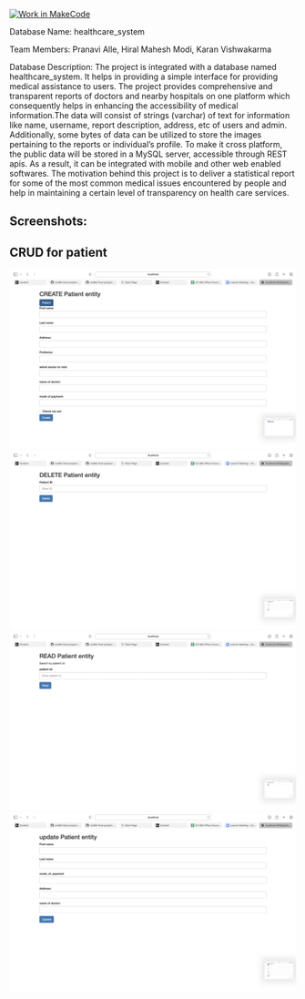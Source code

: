 [![Work in MakeCode](https://classroom.github.com/assets/work-in-make-code-c53f0c86300af1a64cdd5dc830e2509efd17c8cb483a722cacaee84d10eb8ec9.svg)](https://classroom.github.com/online_ide?assignment_repo_id=5817036&assignment_repo_type=AssignmentRepo)

Database Name:
healthcare_system

Team Members:
Pranavi Alle,
Hiral Mahesh Modi,
Karan Vishwakarma

Database Description:
The project is integrated with a database named healthcare_system. It helps in providing a simple interface for providing medical assistance to users. The project provides comprehensive and transparent reports of doctors and nearby hospitals on one platform which consequently helps in enhancing the accessibility of medical information.The data will consist of strings (varchar) of text for information like name, username, report description, address, etc of users and admin. Additionally, some bytes of data can be utilized to store the images pertaining to the reports or individual’s profile. To make it cross platform, the public data will be stored in a MySQL server, accessible through REST apis. As a result, it can be integrated with mobile and other web enabled softwares. The motivation behind this project is to deliver a statistical report for some of the most common medical issues encountered by people and help in maintaining a certain level of transparency on health care services.


## Screenshots:

## CRUD for patient
![create patient](/screenshot/create_patient.png?raw=true)
![delete patient](/screenshot/delete_patient.png?raw=true)
![read patient](/screenshot/read_patient.png?raw=true)
![update patient](/screenshot/update_patient.png?raw=true)

